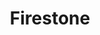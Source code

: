 ---
title: "Firestone"
url: /virginia-beach/firestone-virginia-beach-boulevard-2/
shop: car repair
---